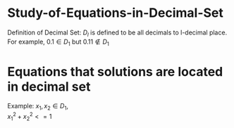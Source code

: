 # Study-of-Equations-in-Decimal-Set
Definition of Decimal Set: $D_l$ is defined to be all decimals to l-decimal place. \
For example, $0.1 \in D_1$ but $0.11 \notin D_1$

# Equations that solutions are located in decimal set
Example: $x_1, x_2 \in D_1$, \
$x_1^2 + x_2^2 <= 1$
